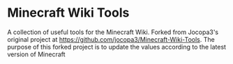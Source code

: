 # Minecraft Wiki Tools
A collection of useful tools for the Minecraft Wiki. Forked from Jocopa3's original project at https://github.com/jocopa3/Minecraft-Wiki-Tools. The purpose of this forked project is to update the values according to the latest version of Minecraft
